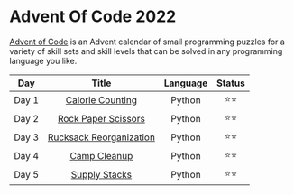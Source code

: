 # Advent Of Code 2022

[Advent of Code](https://adventofcode.com/2022) is an Advent calendar of small programming puzzles for a variety of skill sets and skill levels that can be solved in any programming language you like.

 Day | Title | Language | Status
:---:|:-----:|:--------:|:------:
Day 1 | [Calorie Counting](https://github.com/erikpeik/adventofcode2022/tree/master/day1) | Python | ⭐⭐
Day 2 | [Rock Paper Scissors](https://github.com/erikpeik/adventofcode2022/tree/master/day2) | Python | ⭐⭐
Day 3 | [Rucksack Reorganization](https://github.com/erikpeik/adventofcode2022/tree/master/day3) | Python | ⭐⭐
Day 4 | [Camp Cleanup](https://github.com/erikpeik/adventofcode2022/tree/master/day4) | Python | ⭐⭐
Day 5 | [Supply Stacks](https://github.com/erikpeik/adventofcode2022/tree/master/day5) | Python | ⭐⭐
